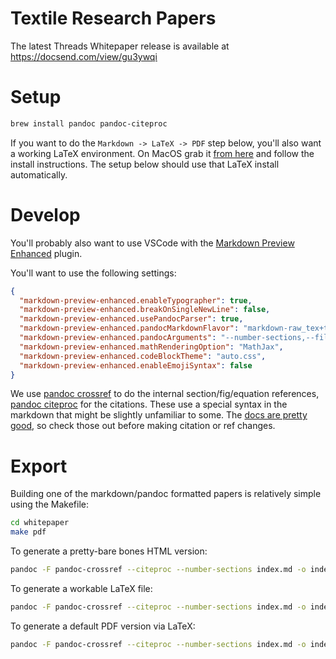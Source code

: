 # Textile Research Papers

The latest Threads Whitepaper release is available at https://docsend.com/view/gu3ywqi

# Setup

```bash
brew install pandoc pandoc-citeproc
```

If you want to do the `Markdown -> LaTeX -> PDF` step below, you'll also want a working LaTeX environment. On MacOS grab it [from here](http://www.tug.org/mactex/) and follow the install instructions. The setup below should use that LaTeX install automatically.

# Develop

You'll probably also want to use VSCode with the [Markdown Preview Enhanced](https://marketplace.visualstudio.com/items?itemName=shd101wyy.markdown-preview-enhanced) plugin.

You'll want to use the following settings:

```json
{
  "markdown-preview-enhanced.enableTypographer": true,
  "markdown-preview-enhanced.breakOnSingleNewLine": false,
  "markdown-preview-enhanced.usePandocParser": true,
  "markdown-preview-enhanced.pandocMarkdownFlavor": "markdown-raw_tex+tex_math_dollars+fenced_code_attributes+backtick_code_blocks",
  "markdown-preview-enhanced.pandocArguments": "--number-sections,--filter=pandoc-crossref",
  "markdown-preview-enhanced.mathRenderingOption": "MathJax",
  "markdown-preview-enhanced.codeBlockTheme": "auto.css",
  "markdown-preview-enhanced.enableEmojiSyntax": false
}
```

We use [pandoc crossref](https://github.com/lierdakil/pandoc-crossref) to do the internal section/fig/equation references, [pandoc citeproc](https://github.com/jgm/citeproc) for the citations. These use a special syntax in the markdown that might be slightly unfamiliar to some. The [docs are pretty good](https://pandoc.org/MANUAL.html#citations), so check those out before making citation or ref changes.

# Export

Building one of the markdown/pandoc formatted papers is relatively simple using the Makefile:

```bash
cd whitepaper
make pdf
```

To generate a pretty-bare bones HTML version:

```bash
pandoc -F pandoc-crossref --citeproc --number-sections index.md -o index.html --mathjax --standalone
```

To generate a workable LaTeX file:

```bash
pandoc -F pandoc-crossref --citeproc --number-sections index.md -o index.tex --standalone
```

To generate a default PDF version via LaTeX:

```bash
pandoc -F pandoc-crossref --citeproc --number-sections index.md -o index.pdf
```
